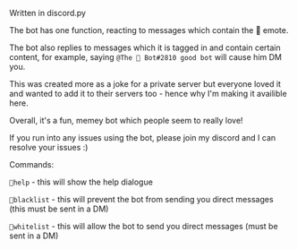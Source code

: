 Written in discord.py

The bot has one function, reacting to messages which contain the 👀 emote.

The bot also replies to messages which it is tagged in and contain certain content, for example, saying `@The 👀 Bot#2810 good bot` will cause him DM you.

This was created more as a joke for a private server but everyone loved it and wanted to add it to their servers too - hence why I'm making it availible here.

Overall, it's a fun, memey bot which people seem to really love!

If you run into any issues using the bot, please join my discord and I can resolve your issues :)

Commands:

`👀help` - this will show the help dialogue

`👀blacklist` - this will prevent the bot from sending you direct messages (this must be sent in a DM)

`👀whitelist` - this will allow the bot to send you direct messages (must be sent in a DM)
